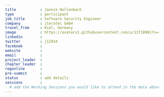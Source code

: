 ```yaml
---
title           : Jannik Hollenbach
type            : participant
job_title       : Software Security Engineer
company         : iteratec GmbH
travel_from     : Kiel, Germany
image           : https://avatars1.githubusercontent.com/u/13718901?s=460&v=4
linkedin        :
twitter         : j12934
facebook        :
website         :
email           :
project_leader  :
chapter_leader  :
regonline       :
pre-summit      :
status          : add details
sessions        :
  # add the Working Sessions you would like to attend in the meta above (use the session's title) e.g. sessions (one per line): -Security Playbooks Diagrams -Hackathon Daily Sessions
---
```


<!-- put more details about participant here -->
